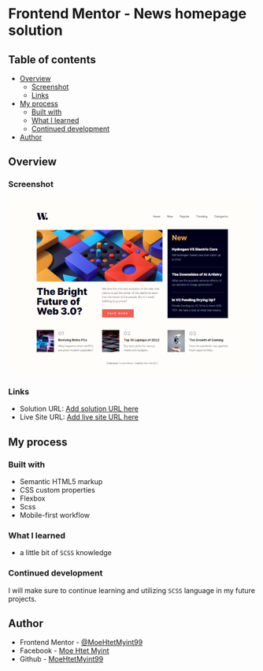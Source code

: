 # Frontend Mentor - News homepage solution

## Table of contents

- [Overview](#overview)
  - [Screenshot](#screenshot)
  - [Links](#links)
- [My process](#my-process)
  - [Built with](#built-with)
  - [What I learned](#what-i-learned)
  - [Continued development](#continued-development)
- [Author](#author)


## Overview

### Screenshot

![](./assets/images/Screenshot%20-%20Frontend%20Mentor%20-%20News%20homepage%20%20.png)

### Links

- Solution URL: [Add solution URL here](https://your-solution-url.com)
- Live Site URL: [Add live site URL here](https://moehtetmyint99.github.io/News-homepage-solution/)

## My process

### Built with

- Semantic HTML5 markup
- CSS custom properties
- Flexbox
- Scss
- Mobile-first workflow

### What I learned

- a little bit of `SCSS` knowledge

### Continued development

I will make sure to continue learning and utilizing `SCSS` language in my future projects.

## Author

- Frontend Mentor - [@MoeHtetMyint99](https://www.frontendmentor.io/profile/MoeHtetMyint99)
- Facebook - [Moe Htet Myint](https://www.facebook.com/profile.php?id=100023408299983)
- Github - [MoeHtetMyint99](https://github.com/MoeHtetMyint99/)
